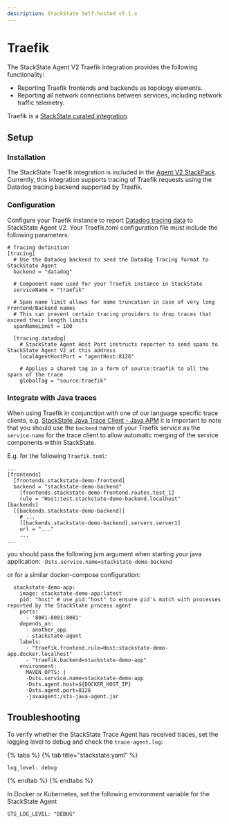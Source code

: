 ```yaml
---
description: StackState Self-hosted v5.1.x 
---
```


# Traefik

The StackState Agent V2 Traefik integration provides the following functionality:

* Reporting Traefik frontends and backends as topology elements.   
* Reporting all network connections between services, including network traffic telemetry.

Traefik is a [StackState curated integration](/stackpacks/integrations/about_integrations.md#stackstate-curated-integrations).

## Setup

### Installation

The StackState Traefik integration is included in the [Agent V2 StackPack](agent.md). Currently, this integration supports tracing of Traefik requests using the Datadog tracing backend supported by Traefik.

### Configuration

Configure your Traefik instance to report [Datadog tracing data](https://doc.traefik.io/traefik/observability/tracing/datadog/) to StackState Agent V2. Your Traefik.toml configuration file must include the following parameters:

```text
# Tracing definition
[tracing]
  # Use the Datadog backend to send the Datadog Tracing format to StackState Agent
  backend = "datadog"

  # Component name used for your Traefik instance in StackState
  serviceName = "traefik"

  # Span name limit allows for name truncation in case of very long Frontend/Backend names
  # This can prevent certain tracing providers to drop traces that exceed their length limits
  spanNameLimit = 100

  [tracing.datadog]
    # StackState Agent Host Port instructs reporter to send spans to StackState Agent V2 at this address
    localAgentHostPort = "agentHost:8126"

    # Applies a shared tag in a form of source:traefik to all the spans of the trace
    globalTag = "source:traefik"
```

### Integrate with Java traces

When using Traefik in conjunction with one of our language specific trace clients, e.g. [StackState Java Trace Client - Java APM](java-apm.md) it is important to note that you should use the `backend` name of your Traefik service as the `service-name` for the trace client to allow automatic merging of the service components within StackState.

E.g. for the following `Traefik.toml`:

```text
...
[frontends]
  [frontends.stackstate-demo-frontend]
  backend = "stackstate-demo-backend"
    [frontends.stackstate-demo-frontend.routes.test_1]
    rule = "Host:test.stackstate-demo-backend.localhost"
[backends]
  [[backends.stackstate-demo-backend]]
    # ...
    [[backends.stackstate-demo-backend].servers.server1]
    url = "..."
    ...
...
```

you should pass the following jvm argument when starting your java application: `-Dsts.service.name=stackstate-demo-backend`

or for a similar docker-compose configuration:

```text
  stackstate-demo-app:
    image: stackstate-demo-app:latest
    pid: "host" # use pid:"host" to ensure pid's match with processes reported by the StackState process agent
    ports:
      - '8081-8091:8081'
    depends_on:
      - another_app
      - stackstate-agent
    labels:
      - "traefik.frontend.rule=Host:stackstate-demo-app.docker.localhost"
      - "traefik.backend=stackstate-demo-app"
    environment:
      MAVEN_OPTS: |
      -Dsts.service.name=stackstate-demo-app
      -Dsts.agent.host=${DOCKER_HOST_IP}
      -Dsts.agent.port=8126
      -javaagent:/sts-java-agent.jar
```

## Troubleshooting

To verify whether the StackState Trace Agent has received traces, set the logging level to debug and check the `trace-agent.log`:

{% tabs %}
{% tab title="stackstate.yaml" %}
```text
log_level: debug
```
{% endtab %}
{% endtabs %}

In Docker or Kubernetes, set the following environment variable for the StackState Agent

```text
STS_LOG_LEVEL: "DEBUG"
```

